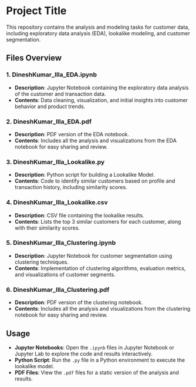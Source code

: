 # Project Title

This repository contains the analysis and modeling tasks for customer data, including exploratory data analysis (EDA), lookalike modeling, and customer segmentation.

## Files Overview

### 1. DineshKumar_Illa_EDA.ipynb
- **Description**: Jupyter Notebook containing the exploratory data analysis of the customer and transaction data.
- **Contents**: Data cleaning, visualization, and initial insights into customer behavior and product trends.

### 2. DineshKumar_Illa_EDA.pdf
- **Description**: PDF version of the EDA notebook.
- **Contents**: Includes all the analysis and visualizations from the EDA notebook for easy sharing and review.

### 3. DineshKumar_Illa_Lookalike.py
- **Description**: Python script for building a Lookalike Model.
- **Contents**: Code to identify similar customers based on profile and transaction history, including similarity scores.

### 4. DineshKumar_Illa_Lookalike.csv
- **Description**: CSV file containing the lookalike results.
- **Contents**: Lists the top 3 similar customers for each customer, along with their similarity scores.

### 5. DineshKumar_Illa_Clustering.ipynb
- **Description**: Jupyter Notebook for customer segmentation using clustering techniques.
- **Contents**: Implementation of clustering algorithms, evaluation metrics, and visualizations of customer segments.

### 6. DineshKumar_Illa_Clustering.pdf
- **Description**: PDF version of the clustering notebook.
- **Contents**: Includes all the analysis and visualizations from the clustering notebook for easy sharing and review.

## Usage

- **Jupyter Notebooks**: Open the `.ipynb` files in Jupyter Notebook or Jupyter Lab to explore the code and results interactively.
- **Python Script**: Run the `.py` file in a Python environment to execute the lookalike model.
- **PDF Files**: View the `.pdf` files for a static version of the analysis and results.
